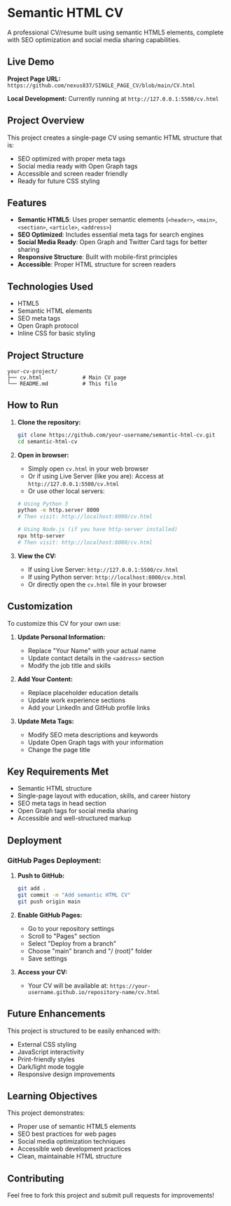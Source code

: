 # Semantic HTML CV

A professional CV/resume built using semantic HTML5 elements, complete with SEO optimization and social media sharing capabilities.

## Live Demo

**Project Page URL:** `https://github.com/nexus837/SINGLE_PAGE_CV/blob/main/CV.html`

**Local Development:** Currently running at `http://127.0.0.1:5500/cv.html`

## Project Overview

This project creates a single-page CV using semantic HTML structure that is:
- SEO optimized with proper meta tags
- Social media ready with Open Graph tags
- Accessible and screen reader friendly
- Ready for future CSS styling

## Features

- **Semantic HTML5**: Uses proper semantic elements (`<header>`, `<main>`, `<section>`, `<article>`, `<address>`)
- **SEO Optimized**: Includes essential meta tags for search engines
- **Social Media Ready**: Open Graph and Twitter Card tags for better sharing
- **Responsive Structure**: Built with mobile-first principles
- **Accessible**: Proper HTML structure for screen readers

## Technologies Used

- HTML5
- Semantic HTML elements
- SEO meta tags
- Open Graph protocol
- Inline CSS for basic styling

## Project Structure

```
your-cv-project/
├── cv.html             # Main CV page
└── README.md           # This file
```

## How to Run

1. **Clone the repository:**
   ```bash
   git clone https://github.com/your-username/semantic-html-cv.git
   cd semantic-html-cv
   ```

2. **Open in browser:**
   - Simply open `cv.html` in your web browser
   - Or if using Live Server (like you are): Access at `http://127.0.0.1:5500/cv.html`
   - Or use other local servers:
   ```bash
   # Using Python 3
   python -m http.server 8000
   # Then visit: http://localhost:8000/cv.html
   
   # Using Node.js (if you have http-server installed)
   npx http-server
   # Then visit: http://localhost:8080/cv.html
   ```

3. **View the CV:**
   - If using Live Server: `http://127.0.0.1:5500/cv.html`
   - If using Python server: `http://localhost:8000/cv.html`
   - Or directly open the `cv.html` file in your browser

## Customization

To customize this CV for your own use:

1. **Update Personal Information:**
   - Replace "Your Name" with your actual name
   - Update contact details in the `<address>` section
   - Modify the job title and skills

2. **Add Your Content:**
   - Replace placeholder education details
   - Update work experience sections
   - Add your LinkedIn and GitHub profile links

3. **Update Meta Tags:**
   - Modify SEO meta descriptions and keywords
   - Update Open Graph tags with your information
   - Change the page title


## Key Requirements Met

- Semantic HTML structure
- Single-page layout with education, skills, and career history
- SEO meta tags in head section
- Open Graph tags for social media sharing
- Accessible and well-structured markup

## Deployment

### GitHub Pages Deployment:

1. **Push to GitHub:**
   ```bash
   git add .
   git commit -m "Add semantic HTML CV"
   git push origin main
   ```

2. **Enable GitHub Pages:**
   - Go to your repository settings
   - Scroll to "Pages" section
   - Select "Deploy from a branch"
   - Choose "main" branch and "/ (root)" folder
   - Save settings

3. **Access your CV:**
   - Your CV will be available at: `https://your-username.github.io/repository-name/cv.html`

## Future Enhancements

This project is structured to be easily enhanced with:
- External CSS styling
- JavaScript interactivity
- Print-friendly styles
- Dark/light mode toggle
- Responsive design improvements

## Learning Objectives

This project demonstrates:
- Proper use of semantic HTML5 elements
- SEO best practices for web pages
- Social media optimization techniques
- Accessible web development practices
- Clean, maintainable HTML structure

## Contributing

Feel free to fork this project and submit pull requests for improvements!

